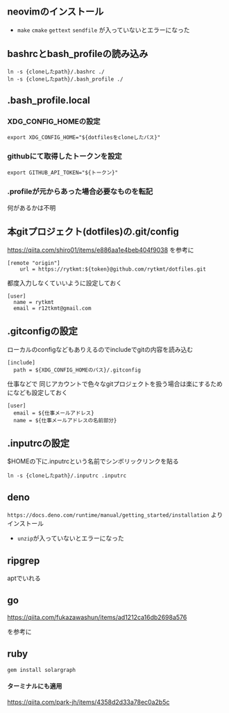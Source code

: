 ## neovimのインストール

- `make` `cmake` `gettext` `sendfile` が入っていないとエラーになった

## bashrcとbash_profileの読み込み

```shell
ln -s {cloneしたpath}/.bashrc ./
ln -s {cloneしたpath}/.bash_profile ./
```

## .bash_profile.local

### XDG_CONFIG_HOMEの設定

```
export XDG_CONFIG_HOME="${dotfilesをcloneしたパス}"
```

### githubにて取得したトークンを設定

```
export GITHUB_API_TOKEN="${トークン}"
```

### .profileが元からあった場合必要なものを転記

何があるかは不明


## 本gitプロジェクト(dotfiles)の.git/config

https://qiita.com/shiro01/items/e886aa1e4beb404f9038 を参考に

```
[remote "origin"]
	url = https://rytkmt:${token}@github.com/rytkmt/dotfiles.git
```

都度入力しなくていいように設定しておく

```
[user]
  name = rytkmt
  email = r12tkmt@gmail.com
```

## .gitconfigの設定

ローカルのconfigなどもありえるのでincludeでgitの内容を読み込む

```shell
[include]
  path = ${XDG_CONFIG_HOMEのパス}/.gitconfig
```

仕事などで
同じアカウントで色々なgitプロジェクトを扱う場合は楽にするためになども設定しておく

```
[user]
  email = ${仕事メールアドレス}
  name = ${仕事メールアドレスの名前部分}
```

## .inputrcの設定

$HOMEの下に.inputrcという名前でシンボリックリンクを貼る  

```shell
ln -s {cloneしたpath}/.inputrc .inputrc
```

## deno

`https://docs.deno.com/runtime/manual/getting_started/installation` よりインストール

- `unzip`が入っていないとエラーになった

## ripgrep

aptでいれる

## go

https://qiita.com/fukazawashun/items/ad1212ca16db2698a576

を参考に

## ruby

```shell
gem install solargraph
```

#### ターミナルにも適用
https://qiita.com/park-jh/items/4358d2d33a78ec0a2b5c
